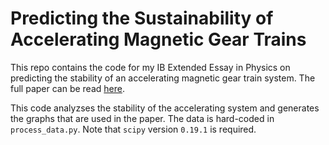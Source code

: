 # Predicting the Sustainability of Accelerating Magnetic Gear Trains

This repo contains the code for my IB Extended Essay in Physics on predicting the stability of an accelerating magnetic gear train system. The full paper can be read [here](https://avandenbussche.github.io/attached/adam_vandenbussche_physics_ee.pdf).

This code analyzses the stability of the accelerating system and generates the graphs that are used in the paper. The data is hard-coded in `process_data.py`. Note that `scipy` version `0.19.1` is required.